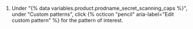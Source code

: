 1. Under "{% data variables.product.prodname_secret_scanning_caps %}", under "Custom patterns", click {% octicon "pencil" aria-label="Edit custom pattern" %} for the pattern of interest.